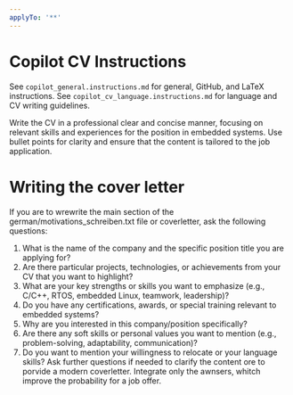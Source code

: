 ```yaml
---
applyTo: '**'
---
```


# Copilot CV Instructions

See `copilot_general.instructions.md` for general, GitHub, and LaTeX instructions.
See `copilot_cv_language.instructions.md` for language and CV writing guidelines.

Write the CV in a professional clear and concise manner, focusing on relevant skills and experiences for the position in embedded systems.
Use bullet points for clarity and ensure that the content is tailored to the job application.

# Writing the cover letter
If you are to wrewrite the main section of the german/motivations_schreiben.txt file or coverletter, ask the following questions:
1. What is the name of the company and the specific position title you are applying for?
2. Are there particular projects, technologies, or achievements from your CV that you want to highlight?
3. What are your key strengths or skills you want to emphasize (e.g., C/C++, RTOS, embedded Linux, teamwork, leadership)?
4. Do you have any certifications, awards, or special training relevant to embedded systems?
5. Why are you interested in this company/position specifically?
6. Are there any soft skills or personal values you want to mention (e.g., problem-solving, adaptability, communication)?
7. Do you want to mention your willingness to relocate or your language skills?
Ask further questions if needed to clarify the content ore to porvide a modern coverletter.
Integrate only the awnsers, whitch improve the probability for a job offer.

